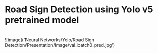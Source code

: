<h1>Road Sign Detection using Yolo v5 pretrained model</h1>
<br>
![image]('Neural Networks/Yolo/Road Sign Detection/Presentation/Image/val_batch0_pred.jpg')

